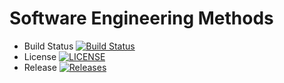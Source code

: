# Software Engineering Methods

- Build Status [![Build Status](https://travis-ci.org/EinGyinMoe/devops.svg?branch=master)](https://travis-ci.org/EinGyinMoe/devops)
- License [![LICENSE](https://img.shields.io/github/license/EinGyinMoe/devops.svg?style=flat-square)](https://github.com/EinGyinMoe/devops/blob/master/LICENSE)
- Release [![Releases](https://img.shields.io/github/release/EinGyinMoe/devops/all.svg?style=flat-square)](https://github.com/EinGyinMoe/devops/releases)
